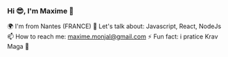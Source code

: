### Hi 😎, I'm Maxime 👋


 🌍 I'm from Nantes (FRANCE)
 💬 Let's talk about: Javascript, React, NodeJs
 📫 How to reach me: maxime.monjal@gmail.com
 ⚡ Fun fact: i pratice Krav Maga 👊 
 
 
 
